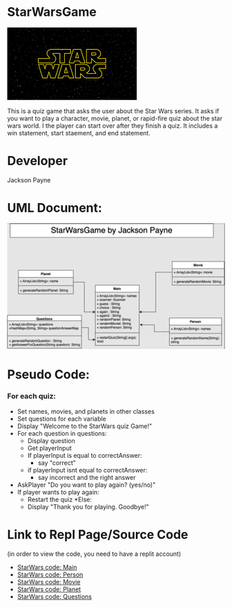 # StarWarsGame

![StarWars Logo](https://github.com/J-ack-son/StarWarsGame/blob/main/images/starwars.png?raw=true)

This is a quiz game that asks the user about the Star Wars series. It asks if you want to play a character, movie, planet, or rapid-fire quiz about the star wars world.
I the player can start over after they finish a quiz.
It includes a win statement, start staement, and end statement.

# Developer
Jackson Payne


# UML Document:

![StarWarsGame UML](https://github.com/J-ack-son/StarWarsGame/blob/main/images/UML.png?raw=true)

# Pseudo Code:
### For each quiz:
* Set names, movies, and planets in other classes
* Set questions for each variable
* Display "Welcome to the StarWars quiz Game!"
* For each question in questions:
   * Display question
   * Get playerInput
   * If playerInput is equal to correctAnswer:
     * say "correct"
   * if playerInput isnt equal to correctAnswer:
     * say incorrect and the right answer
* AskPlayer "Do you want to play again? (yes/no)"
* If player wants to play again:
   * Restart the quiz
*Else:
   * Display "Thank you for playing. Goodbye!"
 
# Link to Repl Page/Source Code
(in order to view the code, you need to have a replit account)
* [StarWars code: Main](https://github.com/J-ack-son/StarWarsGame/blob/main/src/Main.java)
* [StarWars code: Person](https://github.com/J-ack-son/StarWarsGame/blob/main/src/Person.java)
* [StarWars code: Movie](https://github.com/J-ack-son/StarWarsGame/blob/main/src/Movie.java)
* [StarWars code: Planet](https://github.com/J-ack-son/StarWarsGame/blob/main/src/Planet.java)
* [StarWars code: Questions](https://github.com/J-ack-son/StarWarsGame/blob/main/src/Questions.java) 
